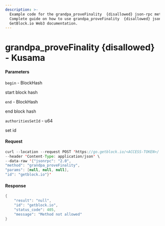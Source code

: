 ```yaml
---
description: >-
  Example code for the grandpa_proveFinality  {disallowed} json-rpc method.
  Сomplete guide on how to use grandpa_proveFinality  {disallowed} json-rpc in
  GetBlock.io Web3 documentation.
---
```


# grandpa\_proveFinality {disallowed} - Kusama

#### Parameters

`begin` - BlockHash

start block hash

`end` - BlockHash

end block hash

`authoritiesSetId` - u64

set id

#### Request

```java
curl --location --request POST 'https://go.getblock.io/<ACCESS-TOKEN>/' \
--header 'Content-Type: application/json' \
--data-raw '{"jsonrpc": "2.0",
"method": "grandpa_proveFinality",
"params": [null, null, null],
"id": "getblock.io"}'
```

#### Response

```java
{
    "result": "null",
    "id": "getblock.io",
    "status_code": 405,
    "message": "Method not allowed"
}
```
